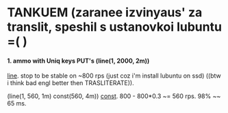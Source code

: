 # TANKUEM (zaranee izvinyaus' za translit, speshil s ustanovkoi lubuntu  =( )

#### 1. ammo with Uniq keys PUT's (line(1, 2000, 2m))
[line](https://overload.yandex.net/230554). stop to be stable on ~800 rps (just coz i'm install lubuntu on ssd) ((btw i think bad engl better then TRASLITERATE)).

(line(1, 560, 1m) const(560, 4m))
[const](https://overload.yandex.net/230560).  800 - 800*0.3 ~= 560 rps. 98% ~~ 65 ms.


